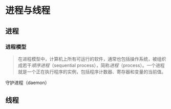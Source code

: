 # 进程与线程

## 进程

### 进程模型

> 在进程模型中，计算机上所有可运行的软件，通常也包括操作系统，被组织成若干*顺序进程*（sequential process），简称*进程*（process）。一个进程就是一个正在执行程序的实例，包括程序计数器、寄存器和变量的当前值。

守护进程（daemon）

## 线程


